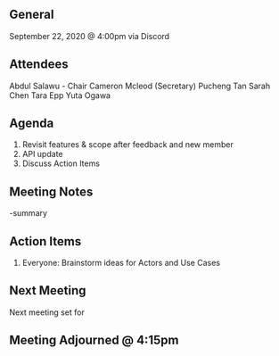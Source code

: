 ## General

September 22, 2020 @ 4:00pm via Discord

## Attendees
Abdul Salawu - Chair
Cameron Mcleod (Secretary)
Pucheng Tan
Sarah Chen
Tara Epp
Yuta Ogawa

## Agenda
1. Revisit features & scope after feedback and new member
2. API update
3. Discuss Action Items

## Meeting Notes
-summary

## Action Items
1. Everyone: Brainstorm ideas for Actors and Use Cases

## Next Meeting
Next meeting set for

## Meeting Adjourned @ 4:15pm